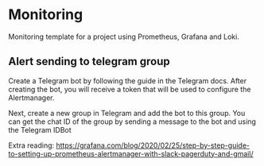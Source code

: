 # Monitoring
Monitoring template for a project using Prometheus, Grafana and Loki.

## Alert sending to telegram group
Create a Telegram bot by following the guide in the Telegram docs. After creating the bot, you will receive a token that will be used to configure the Alertmanager.

Next, create a new group in Telegram and add the bot to this group. You can get the chat ID of the group by sending a message to the bot and using the Telegram IDBot

Extra reading: https://grafana.com/blog/2020/02/25/step-by-step-guide-to-setting-up-prometheus-alertmanager-with-slack-pagerduty-and-gmail/
